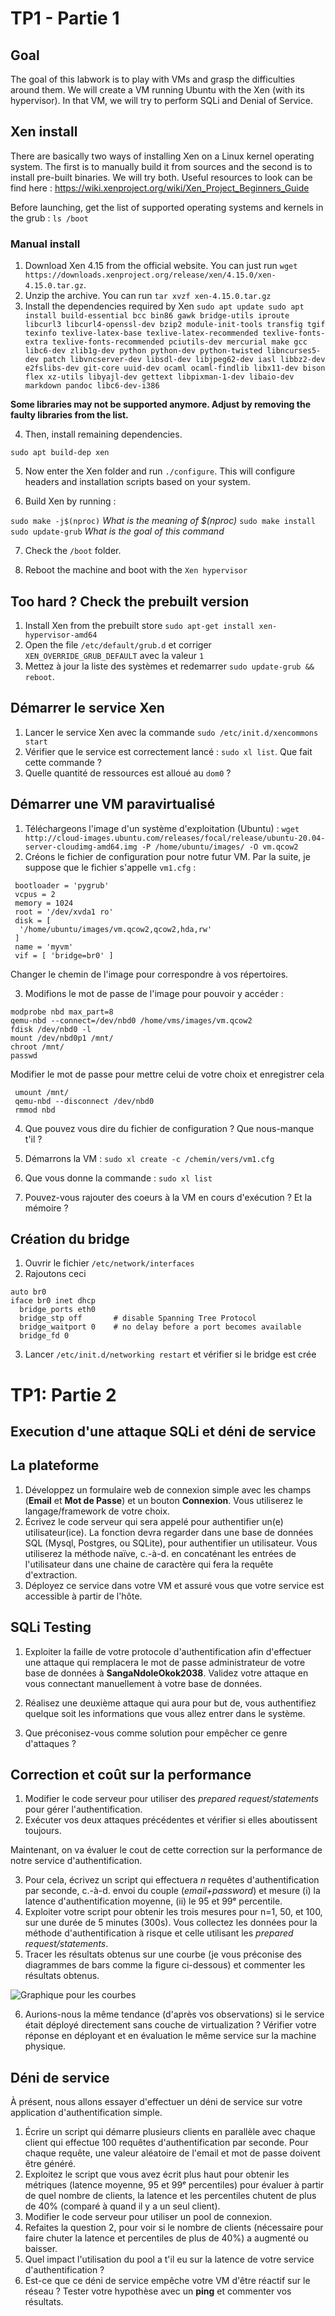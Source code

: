 # TP1 - Partie 1

## Goal 

The goal of this labwork is to play with VMs and grasp the difficulties around them.
We will create a VM running Ubuntu with the Xen (with its hypervisor).
In that VM, we will try to perform SQLi and Denial of Service.


## Xen install 

There are basically two ways of installing Xen on a Linux kernel operating system. 
The first is to manually build it from sources and the second is to install pre-built binaries. 
We will try both. Useful resources to look can be find here : https://wiki.xenproject.org/wiki/Xen_Project_Beginners_Guide

Before launching, get the list of supported operating systems and kernels in the grub : `ls /boot`
### Manual install 

1. Download Xen 4.15 from the official website. You can just run `wget https://downloads.xenproject.org/release/xen/4.15.0/xen-4.15.0.tar.gz`.
2. Unzip the archive. You can run `tar xvzf xen-4.15.0.tar.gz`
3. Install the dependencies required by Xen 
`sudo apt update
sudo apt install build-essential bcc bin86 gawk bridge-utils
iproute libcurl3 libcurl4-openssl-dev bzip2 module-init-tools
transfig tgif texinfo texlive-latex-base texlive-latex-recommended
texlive-fonts-extra texlive-fonts-recommended pciutils-dev mercurial
make gcc libc6-dev zlib1g-dev python python-dev python-twisted
libncurses5-dev patch libvncserver-dev libsdl-dev libjpeg62-dev
iasl libbz2-dev e2fslibs-dev git-core uuid-dev ocaml ocaml-findlib
libx11-dev bison flex xz-utils libyajl-dev gettext libpixman-1-dev
libaio-dev markdown pandoc libc6-dev-i386`

**Some libraries may not be supported anymore. Adjust by removing the faulty libraries from the list.**

4. Then, install remaining dependencies. 

`sudo apt build-dep xen`


5. Now enter the Xen folder and run `./configure`. This will configure headers and installation scripts based on your system.

6. Build Xen by running : 

`sudo make -j$(nproc)` *What is the meaning of $(nproc)*
`sudo make install` 
`sudo update-grub` *What is the goal of this command*

7. Check the `/boot` folder. 

8. Reboot the machine and boot with the `Xen hypervisor` 


## Too hard ? Check the prebuilt version 

1. Install Xen from the prebuilt store `sudo apt-get install xen-hypervisor-amd64`
2. Open the file `/etc/default/grub.d` et corriger `XEN_OVERRIDE_GRUB_DEFAULT` avec la valeur `1`
3. Mettez à jour la liste des systèmes et redemarrer `sudo update-grub && reboot`.

## Démarrer le service Xen 

1. Lancer le service Xen avec la commande `sudo /etc/init.d/xencommons start` 
2. Vérifier que le service est correctement lancé : `sudo xl list`. Que fait cette commande ? 
3. Quelle quantité de ressources est alloué au `dom0` ? 

## Démarrer une VM paravirtualisé

1. Téléchargeons l'image d'un système d'exploitation (Ubuntu) : `wget http://cloud-images.ubuntu.com/releases/focal/release/ubuntu-20.04-server-cloudimg-amd64.img -P /home/ubuntu/images/ -O vm.qcow2`
2. Créons le fichier de configuration pour notre futur VM. Par la suite, je suppose que le fichier s'appelle `vm1.cfg` : 
```
 bootloader = 'pygrub'
 vcpus = 2
 memory = 1024
 root = '/dev/xvda1 ro'
 disk = [
  '/home/ubuntu/images/vm.qcow2,qcow2,hda,rw'
 ]
 name = 'myvm'
 vif = [ 'bridge=br0' ] 
 ```

Changer le chemin de l'image pour correspondre à vos répertoires. 

3. Modifions le mot de passe de l'image pour pouvoir y accéder : 

 ```
 modprobe nbd max_part=8
 qemu-nbd --connect=/dev/nbd0 /home/vms/images/vm.qcow2 
 fdisk /dev/nbd0 -l
 mount /dev/nbd0p1 /mnt/
 chroot /mnt/
 passwd
 ```
 
 
Modifier le mot de passe pour mettre celui de votre choix et enregistrer cela 
```
 umount /mnt/
 qemu-nbd --disconnect /dev/nbd0
 rmmod nbd
 ```
 

4. Que pouvez vous dire du fichier de configuration ? Que nous-manque t'il ? 

5. Démarrons la VM : `sudo xl create -c /chemin/vers/vm1.cfg` 

6. Que vous donne la commande : `sudo xl list`

7. Pouvez-vous rajouter des coeurs à la VM en cours d'exécution ? Et la mémoire ? 

## Création du bridge 

1. Ouvrir le fichier `/etc/network/interfaces`
2. Rajoutons ceci 

```
auto br0
iface br0 inet dhcp 
  bridge_ports eth0 
  bridge_stp off       # disable Spanning Tree Protocol
  bridge_waitport 0    # no delay before a port becomes available
  bridge_fd 0   
``` 

3. Lancer `/etc/init.d/networking restart` et vérifier si le bridge est crée


# TP1: Partie 2
## Execution d'une attaque SQLi et déni de service

## La plateforme 

1. Développez un formulaire web de connexion simple avec les champs (**Email** et **Mot de Passe**) et un bouton **Connexion**. Vous utiliserez le langage/framework de votre choix.
2. Écrivez le code serveur qui sera appelé pour authentifier un(e) utilisateur(ice). La fonction devra regarder dans une base de données SQL (Mysql, Postgres, ou SQLite), pour authentifier un utilisateur. Vous utiliserez la méthode naïve, c.-à-d. en concaténant les entrées de l'utilisateur dans une chaine de caractère qui fera la requête d'extraction.
3. Déployez ce service dans votre VM et assuré vous que votre service est accessible à partir de l'hôte.

## SQLi Testing

1. Exploiter la faille de votre protocole d'authentification afin d'effectuer une attaque qui remplacera le mot de passe administrateur de votre base de données à **SangaNdoleOkok2038**. 
Validez votre attaque en vous connectant manuellement à votre base de données.

2. Réalisez une deuxième attaque qui aura pour but de, vous authentifiez quelque soit les informations que vous allez entrer dans le système. 

3. Que préconisez-vous comme solution pour empêcher ce genre d'attaques ?

## Correction et coût sur la performance

1. Modifier le code serveur pour utiliser des *prepared request/statements* pour gérer l'authentification. 
2. Exécuter vos deux attaques précédentes et vérifier si elles aboutissent toujours.

Maintenant, on va évaluer le cout de cette correction sur la performance de notre service d'authentification. 

3. Pour cela, écrivez un script qui effectuera $n$ requêtes d'authentification par seconde, c.-à-d. envoi du couple (*email+password*) et mesure (i) la latence d'authentification moyenne, (ii) le 95 et 99ᵉ percentile. 
4. Exploiter votre script pour obtenir les trois mesures pour n=1, 50, et 100, sur une durée de 5 minutes (300s).
Vous collectez les données pour la méthode d'authentification à risque et celle utilisant les *prepared request/statements*. 
5. Tracer les résultats obtenus sur une courbe (je vous préconise des diagrammes de bars comme la figure ci-dessous) et commenter les résultats obtenus.

![Graphique pour les courbes](./GraphiqueExe.png)

6. Aurions-nous la même tendance (d'après vos observations) si le service était déployé directement sans couche de virtualization ? Vérifier votre réponse en déployant et en évaluation le même service sur la machine physique.


## Déni de service

À présent, nous allons essayer d'effectuer un déni de service sur votre application d'authentification simple. 

1. Écrire un script qui démarre plusieurs clients en parallèle avec chaque client qui effectue 100 requêtes d'authentification par seconde. Pour chaque requête, une valeur aléatoire de l'email et mot de passe doivent être généré. 
2. Exploitez le script que vous avez écrit plus haut pour obtenir les métriques (latence moyenne, 95 et 99ᵉ percentiles) pour évaluer à partir de quel nombre de clients, la latence et les percentiles chutent de plus de 40% (comparé à quand il y a un seul client).
3. Modifier le code serveur pour utiliser un pool de connexion.
4. Refaites la question 2, pour voir si le nombre de clients (nécessaire pour faire chuter la latence et percentiles de plus de 40%) a augmenté ou baisser.
5. Quel impact l'utilisation du pool a t'il eu sur la latence de votre service d'authentification ?
6. Est-ce que ce déni de service empêche votre VM d'être réactif sur le réseau ? Tester votre hypothèse avec un **ping** et commenter vos résultats.



